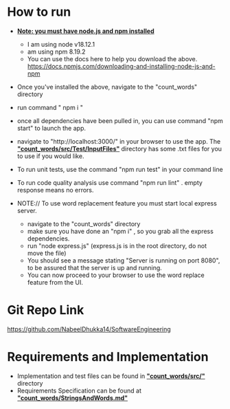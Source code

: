# How to run
- <u><b>Note: you must have node.js and npm installed</b></u>
    - I am using node v18.12.1
    - am using npm 8.19.2
    - You can use the docs here to help you download the above. https://docs.npmjs.com/downloading-and-installing-node-js-and-npm

- Once you've installed the above, navigate to the "count_words" directory

- run command " npm i " 

- once all dependencies have been pulled in, you can use command "npm start" to launch the app. 

- navigate to "http://localhost:3000/" in your browser to use the app. The <u><b>"count_words/src/Test/InputFiles"</u></b> directory has some .txt files for you to use if you would like.

- To run unit tests, use the command "npm run test" in your command line 

- To run code quality analysis use command "npm run lint" . empty response means no errors. 

- NOTE:// To use word replacement feature you must start local express server. 
    - navigate to the "count_words" directory
    - make sure you have done an "npm i" , so you grab all the express dependencies. 
    - run "node express.js" (express.js is in the root directory, do not move the file)
    - You should see a message stating "Server is running on port 8080", to be assured that the server is up and running. 
    - You can now proceed to your browser to use the word replace feature from the UI.
    
     
# Git Repo Link
https://github.com/NabeelDhukka14/SoftwareEngineering

# Requirements and Implementation 
- Implementation and test files can be found in <u><b>"count_words/src/"</u></b> directory
- Requirements Specification can be found at <u><b>"count_words/StringsAndWords.md"</u></b>
